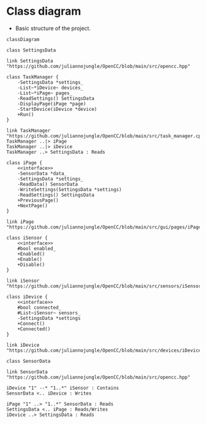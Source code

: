 <!---
    Open Cycle Computer (aka OpenCC) is an open-source software
    for cycle computers based on DIY hardware (primarily Raspberry Pi).
    Copyright (C) 2022, Julianno F. C. Silva (@juliannojungle)

    This program is free software: you can redistribute it and/or modify
    it under the terms of the GNU Affero General Public License as published
    by the Free Software Foundation, either version 3 of the License, or
    (at your option) any later version.

    This program is distributed in the hope that it will be useful,
    but WITHOUT ANY WARRANTY; without even the implied warranty of
    MERCHANTABILITY or FITNESS FOR A PARTICULAR PURPOSE.  See the
    GNU Affero General Public License for more details.

    You should have received a copy of the GNU Affero General Public License
    along with this program.  If not, see <https://www.gnu.org/licenses/agpl-3.0.html>.
--->

# Class diagram
- Basic structure of the project.

<!---
    For syntax reference about diagram's markdown, see <https://mermaid-js.github.io/mermaid/#/./classDiagram>.
--->
```mermaid
classDiagram

class SettingsData

link SettingsData "https://github.com/juliannojungle/OpenCC/blob/main/src/opencc.hpp"

class TaskManager {
    -SettingsData *settings_
    -List~*iDevice~ devices_
    -List~*iPage~ pages_
    -ReadSettings() SettingsData
    -DisplayPage(iPage *page)
    -StartDevice(iDevice *device)
    +Run()
}

link TaskManager "https://github.com/juliannojungle/OpenCC/blob/main/src/task_manager.cpp"
TaskManager ..|> iPage
TaskManager ..|> iDevice
TaskManager ..> SettingsData : Reads

class iPage {
    <<interface>>
    -SensorData *data_
    -SettingsData *settings_
    -ReadData() SensorData
    -WriteSettings(SettingsData *settings)
    -ReadSettings() SettingsData
    +PreviousPage()
    +NextPage()
}

link iPage "https://github.com/juliannojungle/OpenCC/blob/main/src/gui/pages/iPage.hpp"

class iSensor {
    <<interface>>
    #bool enabled_
    +Enabled()
    +Enable()
    +Disable()
}

link iSensor "https://github.com/juliannojungle/OpenCC/blob/main/src/sensors/iSensor.hpp"

class iDevice {
    <<interface>>
    #bool connected_
    #List~iSensor~ sensors_
    -SettingsData *settings
    +Connect()
    +Connected()
}

link iDevice "https://github.com/juliannojungle/OpenCC/blob/main/src/devices/iDevice.hpp"

class SensorData

link SensorData "https://github.com/juliannojungle/OpenCC/blob/main/src/opencc.hpp"

iDevice "1" --* "1..*" iSensor : Contains
SensorData <.. iDevice : Writes

iPage "1" ..> "1..*" SensorData : Reads
SettingsData <.. iPage : Reads/Writes
iDevice ..> SettingsData : Reads
```